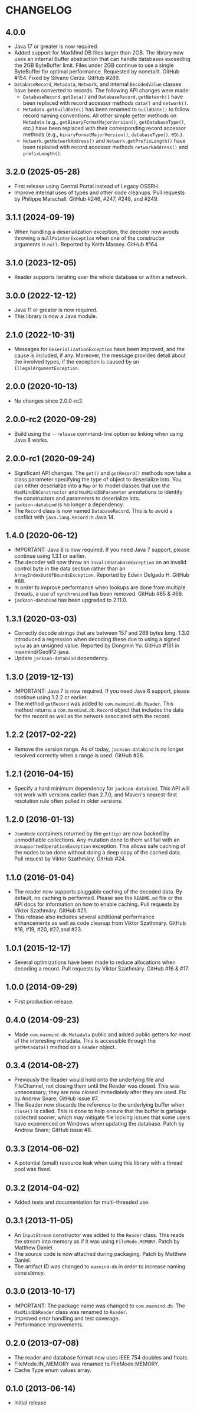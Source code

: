 CHANGELOG
=========

4.0.0
------------------

* Java 17 or greater is now required.
* Added support for MaxMind DB files larger than 2GB. The library now uses
  an internal Buffer abstraction that can handle databases exceeding the
  2GB ByteBuffer limit. Files under 2GB continue to use a single ByteBuffer
  for optimal performance. Requested by nonetallt. GitHub #154. Fixed by
  Silvano Cerza. GitHub #289.
* `DatabaseRecord`, `Metadata`, `Network`, and internal `DecodedValue` classes
  have been converted to records. The following API changes were made:
  * `DatabaseRecord.getData()` and `DatabaseRecord.getNetwork()` have been
    replaced with record accessor methods `data()` and `network()`.
  * `Metadata.getBuildDate()` has been renamed to `buildDate()` to follow record
    naming conventions. All other simple getter methods on `Metadata` (e.g.,
    `getBinaryFormatMajorVersion()`, `getDatabaseType()`, etc.) have been
    replaced with their corresponding record accessor methods (e.g.,
    `binaryFormatMajorVersion()`, `databaseType()`, etc.).
  * `Network.getNetworkAddress()` and `Network.getPrefixLength()` have been
    replaced with record accessor methods `networkAddress()` and `prefixLength()`.

3.2.0 (2025-05-28)
------------------

* First release using Central Portal instead of Legacy OSSRH.
* Improve internal uses of types and other code cleanups. Pull requests
  by Philippe Marschall. GitHub #246, #247, #248, and #249.

3.1.1 (2024-09-19)
------------------

* When handling a deserialization exception, the decoder now avoids
  throwing a `NullPointerException` when one of the constructor arguments
  is `null`. Reported by Keith Massey. GitHub #164.

3.1.0 (2023-12-05)
------------------

* Reader supports iterating over the whole database or within a network.

3.0.0 (2022-12-12)
------------------

* Java 11 or greater is now required.
* This library is now a Java module.

2.1.0 (2022-10-31)
------------------

* Messages for `DeserializationException` have been improved, and the cause
  is included, if any. Moreover, the message provides detail about the involved
  types, if the exception is caused by an `IllegalArgumentException`.

2.0.0 (2020-10-13)
------------------

* No changes since 2.0.0-rc2.

2.0.0-rc2 (2020-09-29)
----------------------

* Build using the `--release` command-line option so linking when using
  Java 8 works.

2.0.0-rc1 (2020-09-24)
----------------------

* Significant API changes. The `get()` and `getRecord()` methods now take a
  class parameter specifying the type of object to deserialize into. You
  can either deserialize into a `Map` or to model classes that use the
  `MaxMindDbConstructor` and `MaxMindDbParameter` annotations to identify
  the constructors and parameters to deserialize into.
* `jackson-databind` is no longer a dependency.
* The `Record` class is now named `DatabaseRecord`. This is to avoid a
  conflict with `java.lang.Record` in Java 14.

1.4.0 (2020-06-12)
------------------

* IMPORTANT: Java 8 is now required. If you need Java 7 support, please
  continue using 1.3.1 or earlier.
* The decoder will now throw an `InvalidDatabaseException` on an invalid
  control byte in the data section rather than an
  `ArrayIndexOutOfBoundsException`. Reported by Edwin Delgado H. GitHub
  #68.
* In order to improve performance when lookups are done from multiple
  threads, a use of `synchronized` has been removed. GitHub #65 & #69.
* `jackson-databind` has been upgraded to 2.11.0.

1.3.1 (2020-03-03)
------------------

* Correctly decode strings that are between 157 and 288 bytes long. 1.3.0
  introduced a regression when decoding these due to using a signed `byte`
  as an unsigned value. Reported by Dongmin Yu. GitHub #181 in
  maxmind/GeoIP2-java.
* Update `jackson-databind` dependency.

1.3.0 (2019-12-13)
------------------

* IMPORTANT: Java 7 is now required. If you need Java 6 support, please
  continue using 1.2.2 or earlier.
* The method `getRecord` was added to `com.maxmind.db.Reader`. This method
  returns a `com.maxmind.db.Record` object that includes the data for the
  record as well as the network associated with the record.

1.2.2 (2017-02-22)
------------------

* Remove the version range. As of today, `jackson-databind` is no longer
  resolved correctly when a range is used. GitHub #28.

1.2.1 (2016-04-15)
------------------

* Specify a hard minimum dependency for `jackson-databind`. This API will not
  work with versions earlier than 2.7.0, and Maven's nearest-first resolution
  rule often pulled in older versions.

1.2.0 (2016-01-13)
------------------

* `JsonNode` containers returned by the `get(ip)` are now backed by
  unmodifiable collections. Any mutation done to them will fail with an
  `UnsupportedOperationException` exception. This allows safe caching of the
  nodes to be done without doing a deep copy of the cached data. Pull request
  by Viktor Szathmáry. GitHub #24.

1.1.0 (2016-01-04)
------------------

* The reader now supports pluggable caching of the decoded data. By default,
  no caching is performed. Please see the `README.md` file or the API docs
  for information on how to enable caching. Pull requests by Viktor Szathmáry.
  GitHub #21.
* This release also includes several additional performance enhancements as
  well as code cleanup from Viktor Szathmáry. GitHub #18, #19, #20, #22,and
  #23.

1.0.1 (2015-12-17)
------------------

* Several optimizations have been made to reduce allocations when decoding a
  record. Pull requests by Viktor Szathmáry. GitHub #16 & #17.

1.0.0 (2014-09-29)
------------------

* First production release.

0.4.0 (2014-09-23)
------------------

* Made `com.maxmind.db.Metadata` public and added public getters for most
  of the interesting metadata. This is accessible through the `getMetadata()`
  method on a `Reader` object.

0.3.4 (2014-08-27)
------------------

* Previously the Reader would hold onto the underlying file and FileChannel,
  not closing them until the Reader was closed. This was unnecessary; they
  are now closed immediately after they are used. Fix by Andrew Snare; GitHub
  issue #7.
* The Reader now discards the reference to the underlying buffer when
  `close()` is called. This is done to help ensure that the buffer is garbage
  collected sooner, which may mitigate file locking issues that some users
  have experienced on Windows when updating the database. Patch by Andrew
  Snare; GitHub issue #8.

0.3.3 (2014-06-02)
------------------

* A potential (small) resource leak when using this library with a thread
  pool was fixed.

0.3.2 (2014-04-02)
------------------

* Added tests and documentation for multi-threaded use.

0.3.1 (2013-11-05)
------------------

* An `InputStream` constructor was added to the `Reader` class. This reads the
  stream into memory as if it was using `FileMode.MEMORY`. Patch by Matthew
  Daniel.
* The source code is now attached during packaging. Patch by Matthew Daniel.
* The artifact ID was changed to `maxmind-db` in order to increase naming
  consistency.

0.3.0 (2013-10-17)
------------------

* IMPORTANT: The package name was changed to `com.maxmind.db`. The
  `MaxMindDbReader` class was renamed to `Reader`.
* Improved error handling and test coverage.
* Performance improvements.

0.2.0 (2013-07-08)
------------------

* The reader and database format now uses IEEE 754 doubles and floats.
* FileMode.IN_MEMORY was renamed to FileMode.MEMORY.
* Cache Type enum values array.

0.1.0 (2013-06-14)
------------------

* Initial release
